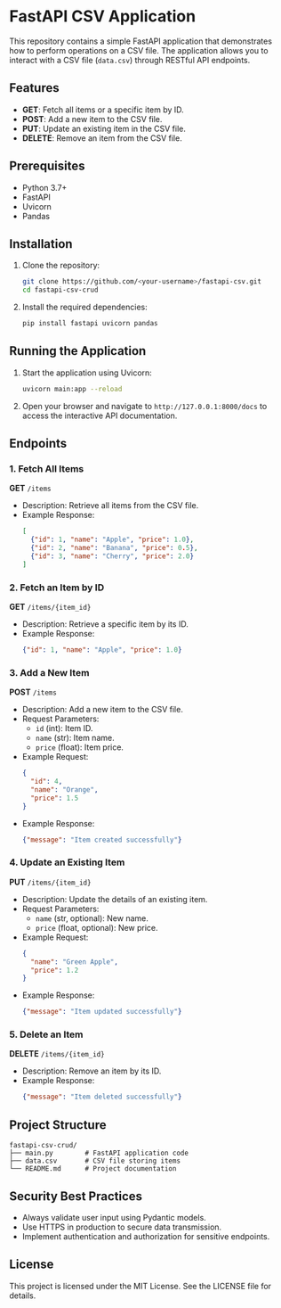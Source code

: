 # FastAPI CSV Application

This repository contains a simple FastAPI application that demonstrates how to perform operations on a CSV file. The application allows you to interact with a CSV file (`data.csv`) through RESTful API endpoints.

## Features

- **GET**: Fetch all items or a specific item by ID.
- **POST**: Add a new item to the CSV file.
- **PUT**: Update an existing item in the CSV file.
- **DELETE**: Remove an item from the CSV file.

## Prerequisites

- Python 3.7+
- FastAPI
- Uvicorn
- Pandas

## Installation

1. Clone the repository:
   ```bash
   git clone https://github.com/<your-username>/fastapi-csv.git
   cd fastapi-csv-crud
   ```

2. Install the required dependencies:
   ```bash
   pip install fastapi uvicorn pandas
   ```


## Running the Application

1. Start the application using Uvicorn:
   ```bash
   uvicorn main:app --reload
   ```

2. Open your browser and navigate to `http://127.0.0.1:8000/docs` to access the interactive API documentation.

## Endpoints

### 1. Fetch All Items
**GET** `/items`
- Description: Retrieve all items from the CSV file.
- Example Response:
  ```json
  [
    {"id": 1, "name": "Apple", "price": 1.0},
    {"id": 2, "name": "Banana", "price": 0.5},
    {"id": 3, "name": "Cherry", "price": 2.0}
  ]
  ```

### 2. Fetch an Item by ID
**GET** `/items/{item_id}`
- Description: Retrieve a specific item by its ID.
- Example Response:
  ```json
  {"id": 1, "name": "Apple", "price": 1.0}
  ```

### 3. Add a New Item
**POST** `/items`
- Description: Add a new item to the CSV file.
- Request Parameters:
  - `id` (int): Item ID.
  - `name` (str): Item name.
  - `price` (float): Item price.
- Example Request:
  ```json
  {
    "id": 4,
    "name": "Orange",
    "price": 1.5
  }
  ```
- Example Response:
  ```json
  {"message": "Item created successfully"}
  ```

### 4. Update an Existing Item
**PUT** `/items/{item_id}`
- Description: Update the details of an existing item.
- Request Parameters:
  - `name` (str, optional): New name.
  - `price` (float, optional): New price.
- Example Request:
  ```json
  {
    "name": "Green Apple",
    "price": 1.2
  }
  ```
- Example Response:
  ```json
  {"message": "Item updated successfully"}
  ```

### 5. Delete an Item
**DELETE** `/items/{item_id}`
- Description: Remove an item by its ID.
- Example Response:
  ```json
  {"message": "Item deleted successfully"}
  ```

## Project Structure

```
fastapi-csv-crud/
├── main.py        # FastAPI application code
├── data.csv       # CSV file storing items
└── README.md      # Project documentation
```

## Security Best Practices
- Always validate user input using Pydantic models.
- Use HTTPS in production to secure data transmission.
- Implement authentication and authorization for sensitive endpoints.

## License
This project is licensed under the MIT License. See the LICENSE file for details.
